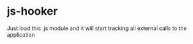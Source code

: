 # js-hooker
Just load this .js module and it will start tracking all external calls to the application
